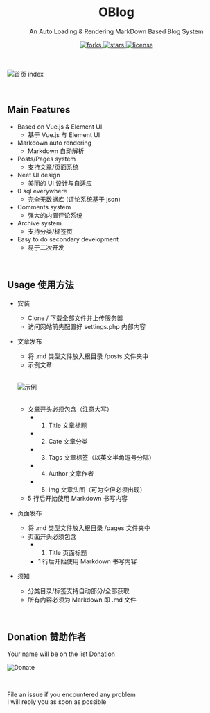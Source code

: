 <div align="center">
  <h1>OBlog</h1>
  <p>An Auto Loading & Rendering MarkDown Based Blog System</p>
  <a href="https://github.com/HelipengTony/oblog">
    <img src="https://img.shields.io/github/forks/HelipengTony/oblog.svg" alt="forks">
  </a>

  <a href="https://github.com/HelipengTony/oblog">
    <img src="https://img.shields.io/github/stars/HelipengTony/oblog.svg" alt="stars">
  </a>

  <a href="https://github.com/HelipengTony/oblog">
    <img src="https://img.shields.io/github/license/HelipengTony/oblog.svg" alt="license">
  </a>
</div>

<br/>

<br/>

![首页 index](https://static.ouorz.com/QQ20190512-161843@2x%202.png)

<br/>

## Main Features
+ Based on Vue.js & Element UI
  - 基于 Vue.js 与 Element UI
+ Markdown auto rendering
  - Markdown 自动解析
+ Posts/Pages system
  - 支持文章/页面系统
+ Neet UI design
  - 美丽的 UI 设计与自适应
+ 0 sql everywhere
  - 完全无数据库 (评论系统基于 json)
+ Comments system
  - 强大的内置评论系统
+ Archive system
  - 支持分类/标签页
+ Easy to do secondary development
  - 易于二次开发

<br/>

## Usage 使用方法
+ 安装
  -  Clone / 下载全部文件并上传服务器
  -  访问网站前先配置好 settings.php 内部内容


+ 文章发布
  - 将 .md 类型文件放入根目录 /posts 文件夹中
  - 示例文章:

  <br/>

  ![示例](https://static.ouorz.com/QQ20190512-162251@2x%202.png)

  <br/>

  - 文章开头必须包含（注意大写）
    - 1. Title 文章标题
    - 2. Cate 文章分类
    - 3. Tags 文章标签（以英文半角逗号分隔）
    - 4. Author 文章作者
    - 5. Img 文章头图（可为空但必须出现）
  - 5 行后开始使用 Markdown 书写内容


+ 页面发布
  - 将 .md 类型文件放入根目录 /pages 文件夹中
  - 页面开头必须包含
    - 1. Title 页面标题
    - 1 行后开始使用 Markdown 书写内容


+ 须知
  - 分类目录/标签支持自动部分/全部获取
  - 所有内容必须为 Markdown 即 .md 文件

<br/>

## Donation 赞助作者
Your name will be on the list [Donation](https://www.snapaper.com/donate)
<br/>

![Donate](https://i.loli.net/2019/02/18/5c6a80afd1e26.png)

<br/>

File an issue if you encountered any problem
<br/>
I will reply you as soon as possible